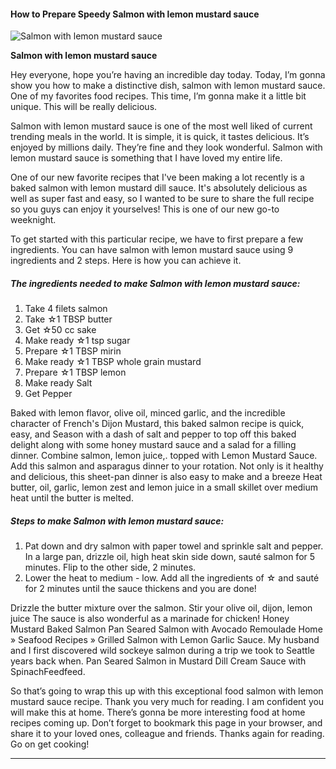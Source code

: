            

#### How to Prepare Speedy Salmon with lemon mustard sauce

![Salmon with lemon mustard sauce](https://img-global.cpcdn.com/recipes/fc7cba6bcb6533f7/751x532cq70/salmon-with-lemon-mustard-sauce-recipe-main-photo.jpg)

**Salmon with lemon mustard sauce**

Hey everyone, hope you’re having an incredible day today. Today, I’m gonna show you how to make a distinctive dish, salmon with lemon mustard sauce. One of my favorites food recipes. This time, I’m gonna make it a little bit unique. This will be really delicious.

Salmon with lemon mustard sauce is one of the most well liked of current trending meals in the world. It is simple, it is quick, it tastes delicious. It’s enjoyed by millions daily. They’re fine and they look wonderful. Salmon with lemon mustard sauce is something that I have loved my entire life.

One of our new favorite recipes that I've been making a lot recently is a baked salmon with lemon mustard dill sauce. It's absolutely delicious as well as super fast and easy, so I wanted to be sure to share the full recipe so you guys can enjoy it yourselves! This is one of our new go-to weeknight.

To get started with this particular recipe, we have to first prepare a few ingredients. You can have salmon with lemon mustard sauce using 9 ingredients and 2 steps. Here is how you can achieve it.

##### The ingredients needed to make Salmon with lemon mustard sauce:

1.  Take 4 filets salmon
2.  Take ☆1 TBSP butter
3.  Get ☆50 cc sake
4.  Make ready ☆1 tsp sugar
5.  Prepare ☆1 TBSP mirin
6.  Make ready ☆1 TBSP whole grain mustard
7.  Prepare ☆1 TBSP lemon
8.  Make ready Salt
9.  Get Pepper

Baked with lemon flavor, olive oil, minced garlic, and the incredible character of French's Dijon Mustard, this baked salmon recipe is quick, easy, and Season with a dash of salt and pepper to top off this baked delight along with some honey mustard sauce and a salad for a filling dinner. Combine salmon, lemon juice,. topped with Lemon Mustard Sauce. Add this salmon and asparagus dinner to your rotation. Not only is it healthy and delicious, this sheet-pan dinner is also easy to make and a breeze Heat butter, oil, garlic, lemon zest and lemon juice in a small skillet over medium heat until the butter is melted.

##### Steps to make Salmon with lemon mustard sauce:

1.  Pat down and dry salmon with paper towel and sprinkle salt and pepper. In a large pan, drizzle oil, high heat skin side down, sauté salmon for 5 minutes. Flip to the other side, 2 minutes.
2.  Lower the heat to medium - low. Add all the ingredients of ☆ and sauté for 2 minutes until the sauce thickens and you are done!

Drizzle the butter mixture over the salmon. Stir your olive oil, dijon, lemon juice The sauce is also wonderful as a marinade for chicken! Honey Mustard Baked Salmon Pan Seared Salmon with Avocado Remoulade Home » Seafood Recipes » Grilled Salmon with Lemon Garlic Sauce. My husband and I first discovered wild sockeye salmon during a trip we took to Seattle years back when. Pan Seared Salmon in Mustard Dill Cream Sauce with SpinachFeedfeed.

So that’s going to wrap this up with this exceptional food salmon with lemon mustard sauce recipe. Thank you very much for reading. I am confident you will make this at home. There’s gonna be more interesting food at home recipes coming up. Don’t forget to bookmark this page in your browser, and share it to your loved ones, colleague and friends. Thanks again for reading. Go on get cooking!

* * *